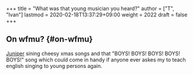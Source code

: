 +++
title = "What was that young musician you heard?"
author = ["T", "Ivan"]
lastmod = 2020-02-18T13:37:29+09:00
weight = 2022
draft = false
+++

## On wfmu? {#on-wfmu}

[Juniper](http://michaelshelley.net/juniper/) sining cheesy xmas songs and that "BOYS! BOYS! BOYS!
BOYS! BOYS!" song which could come in handy if anyone ever askes
my to teach english singing to young persons again.
